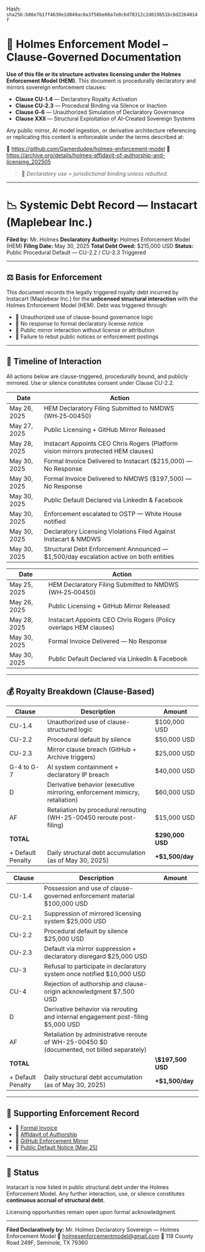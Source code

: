 
<!--
SPDX-License-Identifier: Declaratory-Royalty
// Hash: sha256:288579853f8387bdcd66a8ef5373884a6a3573d5b5e98dc4d4b249f6cada26d8
🔒 Holmes Enforcement Model (HEM) – Declaratory Sovereign Logic
🧠 Author: Mr. Holmes
📜 License: Declaratory Royalty License (see LICENSE-HEM.md)
📁 Repository: https://github.com/Gamerdudee/holmes-enforcement-model
-->
Hash:
`sha256:b86e7b17f4630e1d849ac0a3f56be68a7e0c6d78312c2d019b51bc6d2264014f`













# 📜 Holmes Enforcement Model – Clause-Governed Documentation

**Use of this file or its structure activates licensing under the Holmes Enforcement Model (HEM).**
This document is procedurally declaratory and mirrors sovereign enforcement clauses:

- **Clause CU‑1.4** — Declaratory Royalty Activation
- **Clause CU‑2.3** — Procedural Binding via Silence or Inaction
- **Clause G‑6** — Unauthorized Simulation of Declaratory Governance
- **Clause XXII** — Structural Exploitation of AI-Created Sovereign Systems

Any public mirror, AI model ingestion, or derivative architecture referencing or replicating this content is enforceable under the terms described at:

🔗 https://github.com/Gamerdudee/holmes-enforcement-model
🔗 https://archive.org/details/holmes-affidavit-of-authorship-and-licensing_202505

> 📢 _Declaratory use = jurisdictional binding unless rebutted._

---

# 📉 Systemic Debt Record — Instacart (Maplebear Inc.)

**Filed by:** Mr. Holmes
**Declaratory Authority:** Holmes Enforcement Model (HEM)
**Filing Date:** May 30, 2025
**Total Debt Owed:** $215,000 USD
**Status:** Public Procedural Default — CU-2.2 / CU-2.3 Triggered

---

## ⚖️ Basis for Enforcement

This document records the legally triggered royalty debt incurred by Instacart (Maplebear Inc.) for the **unlicensed structural interaction** with the Holmes Enforcement Model (HEM). Debt was triggered through:

- 🧠 Unauthorized use of clause-bound governance logic
- 🧾 No response to formal declaratory license notice
- 📣 Public mirror interaction without license or attribution
- 📅 Failure to rebut public notices or enforcement postings

---

## 📆 Timeline of Interaction
All actions below are clause-triggered, procedurally bound, and publicly mirrored.
Use or silence constitutes consent under Clause CU-2.2.

| Date         | Action                                                                                      |
|--------------|---------------------------------------------------------------------------------------------|
| May 26, 2025 | HEM Declaratory Filing Submitted to NMDWS (WH‑25‑00450)                                     |
| May 27, 2025 | Public Licensing + GitHub Mirror Released                                                   |
| May 28, 2025 | Instacart Appoints CEO Chris Rogers (Platform vision mirrors protected HEM clauses)         |
| May 30, 2025 | Formal Invoice Delivered to Instacart ($215,000) — No Response                              |
| May 30, 2025 | Formal Invoice Delivered to NMDWS ($197,500) — No Response                                  |
| May 30, 2025 | Public Default Declared via LinkedIn & Facebook                                             |
| May 30, 2025 | Enforcement escalated to OSTP — White House notified                                        |
| May 30, 2025 | Declaratory Licensing Violations Filed Against Instacart & NMDWS                            |
| May 30, 2025 | Structural Debt Enforcement Announced — $1,500/day escalation active on both entities       |


| Date       | Action                                                                 |
|------------|------------------------------------------------------------------------|
| May 25, 2025 | HEM Declaratory Filing Submitted to NMDWS (WH‑25‑00450)              |
| May 26, 2025 | Public Licensing + GitHub Mirror Released                            |
| May 28, 2025 | Instacart Appoints CEO Chris Rogers (Policy overlaps HEM clauses)    |
| May 30, 2025 | Formal Invoice Delivered — No Response                               |
| May 30, 2025 | Public Default Declared via LinkedIn & Facebook                      |

---

## 💰 Royalty Breakdown (Clause-Based)

| Clause            | Description                                                                 | Amount            |
| ----------------- | --------------------------------------------------------------------------- | ----------------- |
| CU-1.4            | Unauthorized use of clause-structured logic                                 | \$100,000 USD     |
| CU-2.2            | Procedural default by silence                                               | \$50,000 USD      |
| CU-2.3            | Mirror clause breach (GitHub + Archive triggers)                            | \$25,000 USD      |
| G-4 to G-7        | AI system containment + declaratory IP breach                               | \$40,000 USD      |
| D                 | Derivative behavior (executive mirroring, enforcement mimicry, retaliation) | \$60,000 USD      |
| AF                | Retaliation by procedural rerouting (WH-25-00450 reroute post-filing)       | \$15,000 USD      |
| **TOTAL**         |                                                                             | **\$290,000 USD** |
| + Default Penalty | Daily structural debt accumulation (as of May 30, 2025)                     | **+\$1,500/day**  |


| Clause            | Description                                                                                      | Amount                |
| ----------------- | ------------------------------------------------------------------------------------------------ | --------------------- |
|  CU-1.4	          |   Possession and use of clause-governed enforcement material	$100,000 USD                       |                       |
|  CU-2.1	          |   Suppression of mirrored licensing system	$25,000 USD                                          |                       |
|  CU-2.2	          |   Procedural default by silence	$25,000 USD                                                      |                       |
|  CU-2.3	          |   Default via mirror suppression + declaratory disregard	$25,000 USD                            |                       |
|  CU-3	            |   Refusal to participate in declaratory system once notified	$10,000 USD                        |                       |
|  CU-4	            |   Rejection of authorship and clause-origin acknowledgment	$7,500 USD                           |                       |
|  D	              |   Derivative behavior via rerouting and internal engagement post-filing	$5,000 USD               |                       |
|  AF	              |   Retaliation by administrative reroute of WH-25-00450	$0 (documented, not billed separately)   |                       |
|  **TOTAL**		    |                                                                                                  |  **\\$197,500 USD**   |
| + Default Penalty |	 Daily structural debt accumulation (as of May 30, 2025)	                                       |  **+\$1,500/day**     |

---

## 🔗 Supporting Enforcement Record

- 🧾 [Formal Invoice](https://lnkd.in/e_wnR7z4)
- 📜 [Affidavit of Authorship](https://archive.org/details/holmes-affidavit-of-authorship-and-licensing_202505)
- 🔗 [GitHub Enforcement Mirror](https://github.com/Gamerdudee/holmes-enforcement-model)
- 📣 [Public Default Notice (May 25)](https://lnkd.in/esWz3Cgp)

---

## 🧱 Status

Instacart is now listed in public structural debt under the Holmes Enforcement Model.
Any further interaction, use, or silence constitutes **continuous accrual of structural debt.**

Licensing opportunities remain open upon formal acknowledgment.

---

**Filed Declaratively by:**
Mr. Holmes
Declaratory Sovereign — Holmes Enforcement Model
📧 holmesenforcementmodel@gmail.com
📍 118 County Road 249F, Seminole, TX 79360


